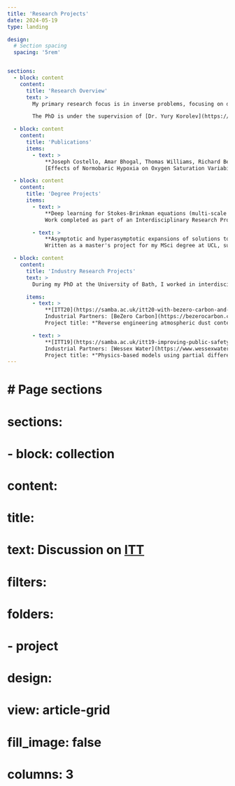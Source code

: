```yaml
---
title: 'Research Projects'
date: 2024-05-19
type: landing

design:
  # Section spacing
  spacing: '5rem'


sections:
  - block: content
    content:
      title: 'Research Overview'
      text: >
        My primary research focus is in inverse problems, focusing on data-driven regularisation methods. I am intrigued by inverse problems (specifically those found in imaging applications such as in CT or MRI scans), Machine Learning, and numerical optimisation. My PhD seeks to learn data-driven techniques to help solve inverse problems derived from a variational regularisation modelling approach. 

        The PhD is under the supervision of [Dr. Yury Korolev](https://yury-korolev.gitlab.io/) and [Dr. Matthias Ehrhardt](https://mehrhardt.github.io/index.html). More generally, my interests span numerical analysis, mathematical modelling, and machine learning (ML).

  - block: content
    content:
      title: 'Publications'
      items:
        - text: >
            **Joseph Costello, Amar Bhogal, Thomas Williams, Richard Bekoe, Amin Sabir, Michael Tipton, Jo Corbett, Alireza Mani** (2020). 
            [Effects of Normobaric Hypoxia on Oxygen Saturation Variability.](https://www.liebertpub.com/doi/10.1089/ham.2019.0092) *High Altitude Medicine and Biology*.

  - block: content
    content:
      title: 'Degree Projects'
      items:
        - text: >
            **Deep learning for Stokes-Brinkman equations (multi-scale porous media flow)** ([PDF](amin-irp-bath.pdf))  
            Work completed as part of an Interdisciplinary Research Project during my MRes at the University of Bath. Supervised by [Dr. James Foster](https://people.bath.ac.uk/jmf68/) and [Dr. Yang Chen](https://researchportal.bath.ac.uk/en/persons/yang-chen).

        - text: >
            **Asymptotic and hyperasymptotic expansions of solutions to ordinary differential equations (ODEs)** ([PDF](Amins_Masters.pdf))  
            Written as a master's project for my MSci degree at UCL, supervised by [Prof. Rod Halburd](https://www.ucl.ac.uk/~ucahrha/).

  - block: content
    content:
      title: 'Industry Research Projects'
      text: >
        During my PhD at the University of Bath, I worked in interdisciplinary teams to formulate mathematical problems from high-level applied challenges in collaboration with industrial partners. These events are known as Integrative Think Tanks ([ITTs](https://samba.ac.uk/working-with-samba/integrative-think-tanks-itts/)):

      items:
        - text: >
            **[ITT20](https://samba.ac.uk/itt20-with-bezero-carbon-and-rolls-royce/), June 2024**  
            Industrial Partners: [BeZero Carbon](https://bezerocarbon.com/) and [Rolls-Royce Holdings](https://www.rolls-royce.com/)  
            Project title: *"Reverse engineering atmospheric dust content from jet engine samples"* ([slides](ITT20RollsRoyceDust.pdf)).

        - text: >
            **[ITT19](https://samba.ac.uk/itt19-improving-public-safety-and-tackling-crime-using-maths/), February 2024**  
            Industrial Partners: [Wessex Water](https://www.wessexwater.co.uk/) and [CameraForensics](https://www.cameraforensics.com/)  
            Project title: *"Physics-based models using partial differential equations for modelling river velocity and bacteria concentrations"* ([slides](ITT19WessexWaterRiver.pdf)).
---
```



# # Page sections
# sections:
#   - block: collection
#     content:
#       title: 
#       text: Discussion on [ITT](https://people.bath.ac.uk/as5057/research.html)
#       filters:
#         folders:
#           - project
#     design:
#       view: article-grid
#       fill_image: false
#       columns: 3

